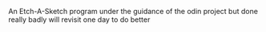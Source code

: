 An Etch-A-Sketch program under the guidance of the odin project but done really badly will revisit one day to do better
